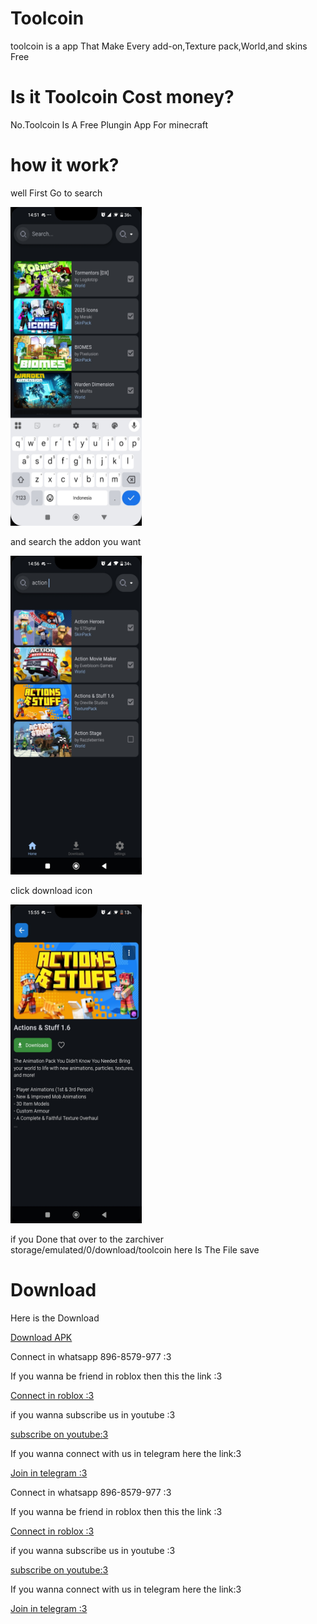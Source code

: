 <html>
  <body background="fire.jpg">
  <h1>Toolcoin</h1>
  <p>toolcoin is a app That Make Every add-on,Texture pack,World,and skins Free</p>
  <h1>Is it Toolcoin Cost money?</h1>
  <p>No.Toolcoin Is A Free Plungin App For minecraft</p>
  <h1>how it work?</h1>
  <p>well First Go to search</p>
  <img src="posjna.jpg" width="210px" height="510px"/>
  <p>and search the addon you want</p>
  <img src="jsnsna.jpg" width="210px" height="510px" />
  <p>click download icon</p>
  <img src="idul.jpg" width="210px" height="510px" />
<p>if you Done that over to the zarchiver storage/emulated/0/download/toolcoin here Is The File save</p>
<h1>Download</h1>
<p>Here is the Download</p>
<a href="ToolCoin.apk"download>Download APK</a>
<p>Connect in whatsapp 896-8579-977 :3</p>
<p>If you wanna be friend in roblox then this the link :3</p>
<a href="https://www.roblox.com/share?code=1db53eae1e69fe4780b57f19ae388f19&type=Profile&source=ProfileShare&stamp=1757743352086" download>Connect in roblox :3</a><p>if you wanna subscribe us in youtube :3</p>
<a href="https://youtube.com/@brutal_studio?feature=shared" download>subscribe on youtube:3</a><p>If you wanna connect with us in telegram here the link:3</p>
<a href="https://t.me/+jeNobnO7N2gzZGQ1"download>Join in telegram :3</a><p>Connect in whatsapp 896-8579-977 :3</p>
<p>If you wanna be friend in roblox then this the link :3</p>
<a href="https://www.roblox.com/share?code=1db53eae1e69fe4780b57f19ae388f19&type=Profile&source=ProfileShare&stamp=1757743352086" download>Connect in roblox :3</a><p>if you wanna subscribe us in youtube :3</p>
<a href="https://youtube.com/@topickiwi?si=VeJEwZLhAc7roxHP" download>subscribe on youtube:3</a><p>If you wanna connect with us in telegram here the link:3</p>
<a href="https://t.me/KIWIINFOSERVER" download>Join in telegram :3</a>
</body>
</html>
